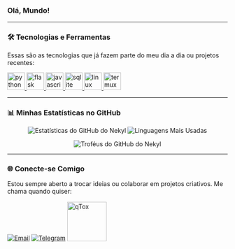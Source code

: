 ### Olá, Mundo!

---

### 🛠️ Tecnologias e Ferramentas

Essas são as tecnologias que já fazem parte do meu dia a dia ou projetos recentes:

<p align="left">
  <a href="https://www.python.org" target="_blank"> <img src="https://skillicons.dev/icons?i=python" alt="python" width="40" height="40"/> </a>
  <a href="https://flask.palletsprojects.com/" target="_blank"> <img src="https://skillicons.dev/icons?i=flask" alt="flask" width="40" height="40"/> </a>
  <a href="https://www.javascript.com" target="_blank"> <img src="https://skillicons.dev/icons?i=js" alt="javascript" width="40" height="40"/> </a>
  <a href="https://sqlite.org/index.html" target="_blank"> <img src="https://skillicons.dev/icons?i=sqlite" alt="sqlite" width="40" height="40"/> </a>
  <a href="https://www.linux.org/" target="_blank"> <img src="https://skillicons.dev/icons?i=linux" alt="linux" width="40" height="40"/> </a>
  <a href="https://termux.dev" target="_blank"> <img src="https://img.shields.io/badge/Termux-black?style=flat-square&logo=linux&logoColor=white" alt="termux" height="40"/> </a>
</p>

---

### 📊 Minhas Estatísticas no GitHub

<p align="center">
  <img src="https://github-readme-stats.vercel.app/api?username=nekyl&show_icons=true&theme=radical&locale=pt-br&hide_title=true&bg_color=00000000" alt="Estatísticas do GitHub do Nekyl"/>
  <img src="https://github-readme-stats.vercel.app/api/top-langs/?username=nekyl&layout=compact&theme=tokyonight&locale=pt-br&hide_title=true&bg_color=00000000" alt="Linguagens Mais Usadas"/>
</p>

<p align="center">
  <img src="https://github-profile-trophy.vercel.app/?username=nekyl&theme=radical&no-frame=true&no-bg=true" alt="Troféus do GitHub do Nekyl"/>
</p>

---


### 🌐 Conecte-se Comigo

Estou sempre aberto a trocar ideias ou colaborar em projetos criativos. Me chama quando quiser:

[![Email](https://img.shields.io/badge/Email-D14836?style=for-the-badge&logo=gmail&logoColor=white)](mailto:nekyl.truth827@slmails.com)
[![Telegram](https://img.shields.io/badge/Telegram-2CA5E0?style=for-the-badge&logo=telegram&logoColor=white)](https://t.me/nekyll)
<a href="tox:475FAAA0F0B489535A57C56893E4FBFB786AEC99ADC188CD48156925FDB30745A47CC1A86CD5">
  <img src="https://i.ibb.co/Y7H4GWTH/qTox.png" alt="qTox" border="0" width="90" style="position: relative; top: 2px;">
</a>


<picture>
  <source
    srcset="https://github-readme-stats.vercel.app/api?username=nekyl&show_icons=true&theme=dracula&locale=pt-br"
    media="(prefers-color-scheme: dark)"
  />
</picture>

